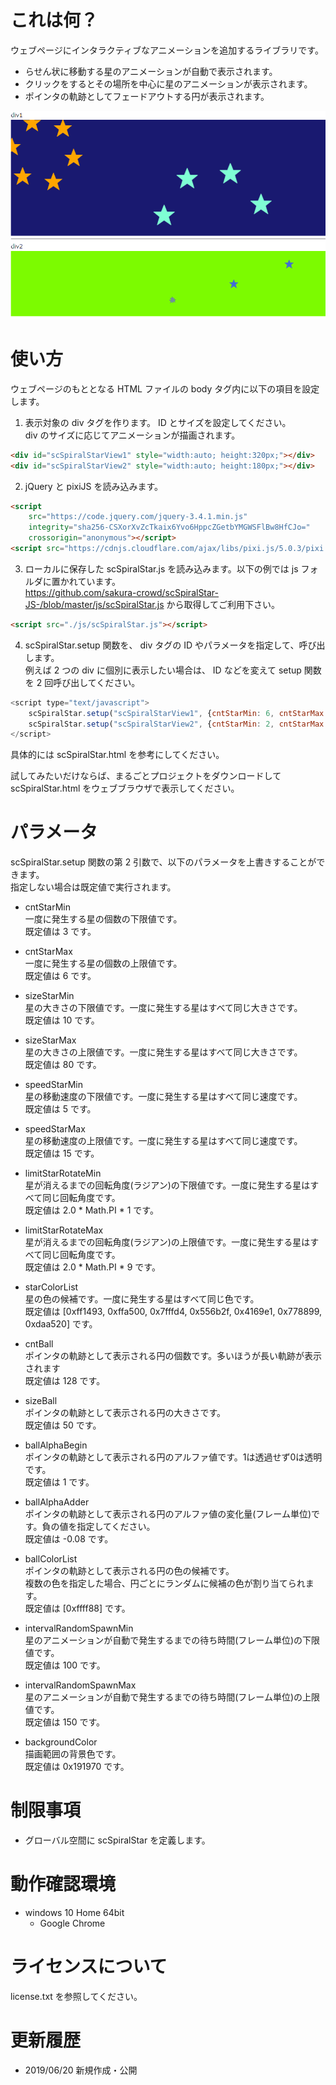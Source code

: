 # これは何？
ウェブページにインタラクティブなアニメーションを追加するライブラリです。  
* らせん状に移動する星のアニメーションが自動で表示されます。
* クリックをするとその場所を中心に星のアニメーションが表示されます。
* ポインタの軌跡としてフェードアウトする円が表示されます。

![Example](readme/scSpiralStarExample.gif "Example")

# 使い方
ウェブページのもととなる HTML ファイルの body タグ内に以下の項目を設定します。  
1. 表示対象の div タグを作ります。 ID とサイズを設定してください。  
div のサイズに応じてアニメーションが描画されます。
```html
<div id="scSpiralStarView1" style="width:auto; height:320px;"></div>
<div id="scSpiralStarView2" style="width:auto; height:180px;"></div>
```
2. jQuery と pixiJS を読み込みます。  
```html
<script
	src="https://code.jquery.com/jquery-3.4.1.min.js"
	integrity="sha256-CSXorXvZcTkaix6Yvo6HppcZGetbYMGWSFlBw8HfCJo="
	crossorigin="anonymous"></script>
<script src="https://cdnjs.cloudflare.com/ajax/libs/pixi.js/5.0.3/pixi.min.js"></script>
```

3. ローカルに保存した scSpiralStar.js を読み込みます。以下の例では js フォルダに置かれています。  
https://github.com/sakura-crowd/scSpiralStar-JS-/blob/master/js/scSpiralStar.js から取得してご利用下さい。
```html
<script src="./js/scSpiralStar.js"></script>
```
4. scSpiralStar.setup 関数を、 div タグの ID やパラメータを指定して、呼び出します。  
例えば 2 つの div に個別に表示したい場合は、 ID などを変えて setup 関数を 2 回呼び出してください。  
```javascript
<script type="text/javascript">
	scSpiralStar.setup("scSpiralStarView1", {cntStarMin: 6, cntStarMax:12});
	scSpiralStar.setup("scSpiralStarView2", {cntStarMin: 2, cntStarMax: 3, backgroundColor:0x7cfc00, ballColorList:[0x00bfff, 0xda70d6]});
</script>
```
具体的には scSpiralStar.html を参考にしてください。  
  
試してみたいだけならば、まるごとプロジェクトをダウンロードして scSpiralStar.html をウェブブラウザで表示してください。

# パラメータ
scSpiralStar.setup 関数の第 2 引数で、以下のパラメータを上書きすることができます。  
指定しない場合は既定値で実行されます。  
* cntStarMin  
一度に発生する星の個数の下限値です。  
既定値は 3 です。
* cntStarMax  
一度に発生する星の個数の上限値です。  
既定値は 6 です。
* sizeStarMin  
星の大きさの下限値です。一度に発生する星はすべて同じ大きさです。  
既定値は 10 です。
* sizeStarMax  
星の大きさの上限値です。一度に発生する星はすべて同じ大きさです。  
既定値は 80 です。
* speedStarMin  
星の移動速度の下限値です。一度に発生する星はすべて同じ速度です。  
既定値は 5 です。
* speedStarMax  
星の移動速度の上限値です。一度に発生する星はすべて同じ速度です。  
既定値は 15 です。
* limitStarRotateMin  
星が消えるまでの回転角度(ラジアン)の下限値です。一度に発生する星はすべて同じ回転角度です。  
既定値は 2.0 * Math.PI * 1 です。
* limitStarRotateMax  
星が消えるまでの回転角度(ラジアン)の上限値です。一度に発生する星はすべて同じ回転角度です。  
既定値は 2.0 * Math.PI * 9 です。
* starColorList  
星の色の候補です。一度に発生する星はすべて同じ色です。  
既定値は [0xff1493, 0xffa500, 0x7fffd4, 0x556b2f, 0x4169e1, 0x778899, 0xdaa520] です。

* cntBall  
ポインタの軌跡として表示される円の個数です。多いほうが長い軌跡が表示されます  
既定値は 128 です。
* sizeBall  
ポインタの軌跡として表示される円の大きさです。  
既定値は 50 です。
* ballAlphaBegin  
ポインタの軌跡として表示される円のアルファ値です。1は透過せず0は透明です。  
既定値は 1 です。
* ballAlphaAdder  
ポインタの軌跡として表示される円のアルファ値の変化量(フレーム単位)です。負の値を指定してください。  
既定値は -0.08 です。
* ballColorList  
ポインタの軌跡として表示される円の色の候補です。  
複数の色を指定した場合、円ごとにランダムに候補の色が割り当てられます。  
既定値は [0xffff88] です。

* intervalRandomSpawnMin  
星のアニメーションが自動で発生するまでの待ち時間(フレーム単位)の下限値です。  
既定値は 100 です。
* intervalRandomSpawnMax  
星のアニメーションが自動で発生するまでの待ち時間(フレーム単位)の上限値です。  
既定値は 150 です。

* backgroundColor  
描画範囲の背景色です。  
既定値は 0x191970 です。

# 制限事項
* グローバル空間に scSpiralStar を定義します。

# 動作確認環境
* windows 10 Home 64bit
	* Google Chrome

# ライセンスについて
license.txt を参照してください。

# 更新履歴
* 2019/06/20 新規作成・公開

